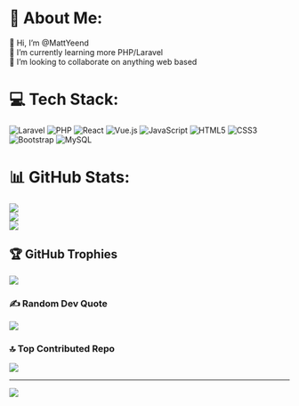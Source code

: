 # 💫 About Me:
👋 Hi, I’m @MattYeend<br>🌱 I’m currently learning more PHP/Laravel<br>👀 I’m looking to collaborate on anything web based


# 💻 Tech Stack:
![Laravel](https://img.shields.io/badge/laravel-%23FF2D20.svg?style=for-the-badge&logo=laravel&logoColor=white) ![PHP](https://img.shields.io/badge/php-%23777BB4.svg?style=for-the-badge&logo=php&logoColor=white) ![React](https://img.shields.io/badge/react-%2320232a.svg?style=for-the-badge&logo=react&logoColor=%2361DAFB) ![Vue.js](https://img.shields.io/badge/vue.js-%2335495e.svg?style=for-the-badge&logo=vuedotjs&logoColor=%234FC08D) ![JavaScript](https://img.shields.io/badge/javascript-%23323330.svg?style=for-the-badge&logo=javascript&logoColor=%23F7DF1E) ![HTML5](https://img.shields.io/badge/html5-%23E34F26.svg?style=for-the-badge&logo=html5&logoColor=white) ![CSS3](https://img.shields.io/badge/css3-%231572B6.svg?style=for-the-badge&logo=css3&logoColor=white) ![Bootstrap](https://img.shields.io/badge/bootstrap-%238511FA.svg?style=for-the-badge&logo=bootstrap&logoColor=white) ![MySQL](https://img.shields.io/badge/mysql-4479A1.svg?style=for-the-badge&logo=mysql&logoColor=white)
# 📊 GitHub Stats:
![](https://github-readme-stats.vercel.app/api?username=MattYeend&theme=dark&hide_border=false&include_all_commits=true&count_private=true)<br/>
![](https://github-readme-streak-stats.herokuapp.com/?user=MattYeend&theme=dark&hide_border=false)<br/>
![](https://github-readme-stats.vercel.app/api/top-langs/?username=MattYeend&theme=dark&hide_border=false&include_all_commits=true&count_private=true&layout=compact)

## 🏆 GitHub Trophies
![](https://github-profile-trophy.vercel.app/?username=MattYeend&theme=radical&no-frame=false&no-bg=true&margin-w=4)

### ✍️ Random Dev Quote
![](https://quotes-github-readme.vercel.app/api?type=horizontal&theme=radical)

### 🔝 Top Contributed Repo
![](https://github-contributor-stats.vercel.app/api?username=MattYeend&limit=5&theme=dark&combine_all_yearly_contributions=true)

---
[![](https://visitcount.itsvg.in/api?id=MattYeend&icon=0&color=0)](https://visitcount.itsvg.in)

<!-- Proudly created with GPRM ( https://gprm.itsvg.in ) -->
